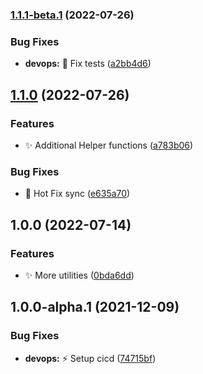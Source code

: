 ### [1.1.1-beta.1](https://github.com/SteerProtocol/strategy-utils-assemblyscript/compare/v1.1.0...v1.1.1-beta.1) (2022-07-26)


### Bug Fixes

* **devops:** :bug: Fix tests ([a2bb4d6](https://github.com/SteerProtocol/strategy-utils-assemblyscript/commit/a2bb4d6bdc5e3dc8bbcf6be6f26c74b8167675a7))

## [1.1.0](https://github.com/SteerProtocol/strategy-utils-assemblyscript/compare/v1.0.0...v1.1.0) (2022-07-26)


### Features

* :sparkles: Additional Helper functions ([a783b06](https://github.com/SteerProtocol/strategy-utils-assemblyscript/commit/a783b06c08ce11e50469c15e3f53224adf9710bb))


### Bug Fixes

* :bug: Hot Fix sync ([e635a70](https://github.com/SteerProtocol/strategy-utils-assemblyscript/commit/e635a70951463271f227e996408d2bf4bb9c633d))

## 1.0.0 (2022-07-14)


### Features

* :sparkles: More utilities ([0bda6dd](https://github.com/SteerProtocol/strategy-utils-assemblyscript/commit/0bda6dd58f395f09b252365f677d397b87f04e80))

## 1.0.0-alpha.1 (2021-12-09)


### Bug Fixes

* **devops:** :zap: Setup cicd ([74715bf](https://github.com/SteerProtocol/strategy-keltner-channel/commit/74715bf14930c534c36ad89643995acdf4be3bc7))
